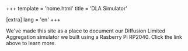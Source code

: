 +++
template = 'home.html'
title = 'DLA Simulator'

[extra]
lang = 'en'
+++

We've made this site as a place to document our Diffusion Limited
Aggregation simulator we built using a Rasberry Pi RP2040. Click
the link above to learn more.
